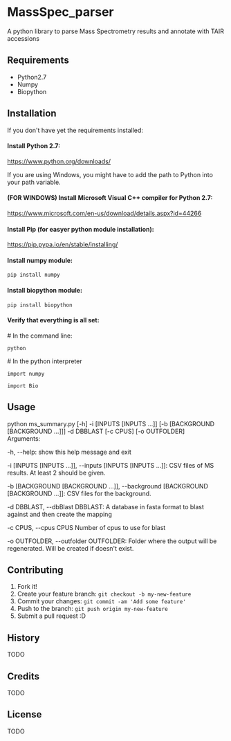 # MassSpec_parser
A python library to parse Mass Spectrometry results and annotate with TAIR accessions

## Requirements
- Python2.7
- Numpy
- Biopython

## Installation
If you don't have yet the requirements installed:
#### Install Python 2.7:
https://www.python.org/downloads/

If you are using Windows, you might have to add the path to Python
into your path variable.

#### (FOR WINDOWS) Install Microsoft Visual C++ compiler for Python 2.7:
https://www.microsoft.com/en-us/download/details.aspx?id=44266

#### Install Pip (for easyer python module installation):
https://pip.pypa.io/en/stable/installing/

#### Install numpy module:
`pip install numpy`

#### Install biopython module:
`pip install biopython`

#### Verify that everything is all set:
\# In the command line:

`python`

\# In the python interpreter

`import numpy`

`import Bio`

## Usage
python ms_summary.py [-h] -i [INPUTS [INPUTS ...]] [-b [BACKGROUND [BACKGROUND ...]]] -d DBBLAST [-c CPUS] [-o OUTFOLDER]                                                                          
Arguments:

-h, --help: show this help message and exit

-i [INPUTS [INPUTS ...]], --inputs [INPUTS [INPUTS ...]]: CSV files of MS results. At least 2 should be given.

-b [BACKGROUND [BACKGROUND ...]], --background [BACKGROUND [BACKGROUND ...]]: CSV files for the background.

-d DBBLAST, --dbBlast DBBLAST: A database in fasta format to blast against and then create the mapping

-c CPUS, --cpus CPUS  Number of cpus to use for blast

-o OUTFOLDER, --outfolder OUTFOLDER: Folder where the output will be regenerated. Will be created if doesn't exist.

## Contributing
1. Fork it!
2. Create your feature branch: `git checkout -b my-new-feature`
3. Commit your changes: `git commit -am 'Add some feature'`
4. Push to the branch: `git push origin my-new-feature`
5. Submit a pull request :D

## History
TODO

## Credits
TODO

## License
TODO
